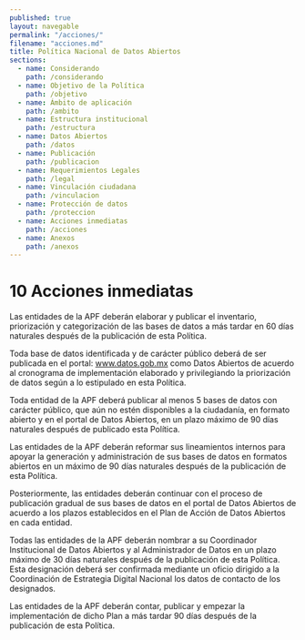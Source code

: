 ```yaml
---
published: true
layout: navegable
permalink: "/acciones/"
filename: "acciones.md"
title: Política Nacional de Datos Abiertos
sections:
  - name: Considerando
    path: /considerando
  - name: Objetivo de la Política
    path: /objetivo
  - name: Ámbito de aplicación
    path: /ambito
  - name: Estructura institucional
    path: /estructura
  - name: Datos Abiertos
    path: /datos
  - name: Publicación
    path: /publicacion
  - name: Requerimientos Legales
    path: /legal
  - name: Vinculación ciudadana
    path: /vinculacion
  - name: Protección de datos
    path: /proteccion
  - name: Acciones inmediatas
    path: /acciones
  - name: Anexos
    path: /anexos
---
```


# 10 Acciones inmediatas

Las entidades de la APF deberán elaborar y publicar el inventario, priorización y categorización de las bases de datos a más tardar en
60 días naturales después de la publicación de esta Política.

Toda base de datos identificada y de carácter público deberá de ser publicada en el portal:
www.datos.gob.mx como Datos Abiertos de acuerdo al cronograma de implementación elaborado y privilegiando la priorización de datos según
a lo estipulado en esta Política.

Toda entidad de la APF deberá publicar al menos 5 bases de datos con carácter público, que aún no estén disponibles a la ciudadanía,
en formato abierto y en el portal de Datos Abiertos, en un plazo máximo de 90 días naturales después de publicado esta Política.

Las entidades de la APF deberán reformar sus lineamientos internos para apoyar la generación y administración de sus bases de datos en
formatos abiertos en un máximo de 90 días naturales después de la publicación de esta Política.

Posteriormente, las entidades deberán continuar con el proceso de publicación gradual de sus bases de datos en el portal de Datos Abiertos
de acuerdo a los plazos establecidos en el  Plan de Acción de Datos Abiertos en cada entidad.

Todas las entidades de la APF deberán nombrar a su Coordinador Institucional de Datos Abiertos y al Administrador de Datos en un plazo
máximo de 30 días naturales después de la publicación de esta Política. Esta designación deberá ser confirmada mediante un oficio
dirigido a la Coordinación de Estrategia Digital Nacional los datos de contacto de los designados.

Las entidades de la APF deberán contar, publicar y empezar la implementación de dicho Plan a más tardar 90 días después de la publicación
de esta Política.



